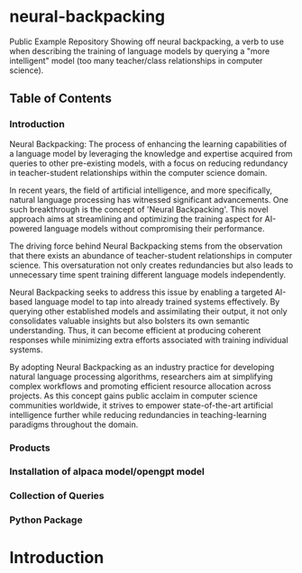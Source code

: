 # neural-backpacking
Public Example Repository Showing off neural backpacking, a verb to use when describing the training of language models by querying a "more intelligent" model (too many teacher/class relationships in computer science).

## Table of Contents  

### Introduction 
Neural Backpacking: The process of enhancing the learning capabilities of a language model by leveraging the knowledge and expertise acquired from queries to other pre-existing models, with a focus on reducing redundancy in teacher-student relationships within the computer science domain.

In recent years, the field of artificial intelligence, and more specifically, natural language processing has witnessed significant advancements. One such breakthrough is the concept of 'Neural Backpacking'. This novel approach aims at streamlining and optimizing the training aspect for AI-powered language models without compromising their performance.

The driving force behind Neural Backpacking stems from the observation that there exists an abundance of teacher-student relationships in computer science. This oversaturation not only creates redundancies but also leads to unnecessary time spent training different language models independently.

Neural Backpacking seeks to address this issue by enabling a targeted AI-based language model to tap into already trained systems effectively. By querying other established models and assimilating their output, it not only consolidates valuable insights but also bolsters its own semantic understanding. Thus, it can become efficient at producing coherent responses while minimizing extra efforts associated with training individual systems.

By adopting Neural Backpacking as an industry practice for developing natural language processing algorithms, researchers aim at simplifying complex workflows and promoting efficient resource allocation across projects. As this concept gains public acclaim in computer science communities worldwide, it strives to empower state-of-the-art artificial intelligence further while reducing redundancies in teaching-learning paradigms throughout the domain.

### Products 
### 
### Installation of alpaca model/opengpt model  
### Collection  of Queries
### Python Package  

# Introduction 

